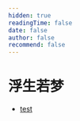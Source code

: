 ```yaml
---
hidden: true
readingTime: false
date: false
author: false
recommend: false
---
```


# 浮生若梦

- [test](./test.md)





